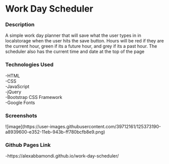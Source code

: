 <h1>Work Day Scheduler</h1>

<h3>Description</h3>
A simple work day planner that will save what the user types in in localstorage when the user hits the save button. Hours will be red if they are the current hour, green if its a future hour, and grey if its a past hour. The scheduler also has the current time and date at the top of the page

<h3>Technologies Used</h3>
  -HTML<br>
  -CSS<br>
  -JavaScript<br>
  -jQuery<br>
  -Bootstrap CSS Framework<br>
  -Google Fonts
  
<h3>Screenshots</h3>
![image](https://user-images.githubusercontent.com/39712161/125373190-a8939600-e352-11eb-943b-ff780bcfb8e9.png)

<h3>Github Pages Link</h3>
  -https://alexabbamondi.github.io/work-day-scheduler/
